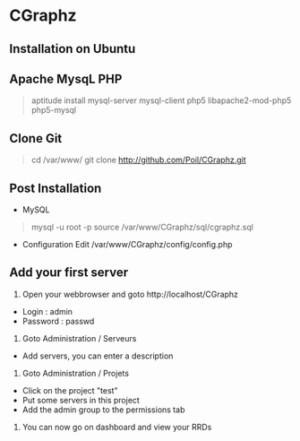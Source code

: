 CGraphz
=============

Installation on Ubuntu
-------

Apache MysqL PHP
-----
> aptitude install mysql-server mysql-client php5 libapache2-mod-php5 php5-mysql

Clone Git
-----
> cd /var/www/
> git clone http://github.com/Poil/CGraphz.git

Post Installation
-----
* MySQL
> mysql -u root -p
> source /var/www/CGraphz/sql/cgraphz.sql
* Configuration
Edit /var/www/CGraphz/config/config.php

Add your first server
-------
1. Open your webbrowser and goto http://localhost/CGraphz
 * Login : admin
 * Password : passwd

1. Goto Administration / Serveurs
 * Add servers, you can enter a description
1. Goto Administration / Projets
 * Click on the project "test"
 * Put some servers in this project
 * Add the admin group to the permissions tab
1. You can now go on dashboard and view your RRDs
